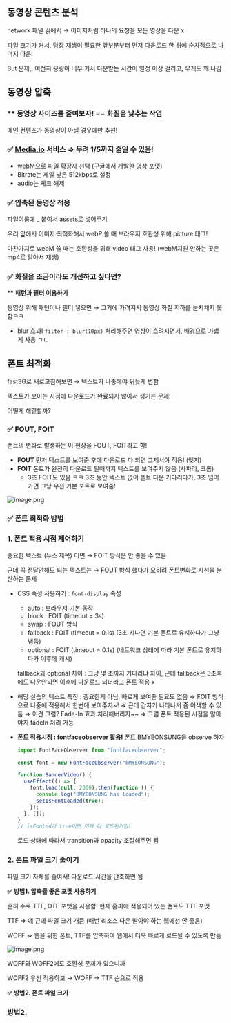 ## 동영상 콘텐츠 분석

network 패널 긹에서 → 이미지처럼 하나의 요청을 모든 영상을 다운 x

파일 크기가 커서, 당장 재생이 필요한 앞부분부터 먼저 다운로드 한 뒤에 순차적으로 나머지 다운!

But 문제,, 여전히 용량이 너무 커서 다운받는 시간이 일정 이상 걸리고, 무게도 꽤 나감

## 동영상 압축

### \*\* 동영상 사이즈를 줄여보자! == 화질을 낮추는 작업

메인 컨텐츠가 동영상이 아닐 경우에만 추천!

### ✅ [Media.io](http://Media.io) 서비스 ⇒ 무려 1/5까지 줄일 수 있음!

- webM으로 파일 확장자 선택 (구글에서 개발한 영상 포맷)
- Bitrate는 제일 낮은 512kbps로 설정
- audio는 체크 해제

### ✅ 압축된 동영상 적용

파일이름에 \_ 붙여서 assets로 넣어주기

우리 앞에서 이미지 최적화해서 webP 쓸 때 브라우저 호환성 위해 picture 태그!

마찬가지로 webM 쓸 때는 호환성을 위해 video 태그 사용! (webM지원 안하는 곳은 mp4로 알아서 재생)

### ✅ 화질을 조금이라도 개선하고 싶다면?

\***\* 패턴과 필터 이용하기**

동영상 위해 패턴이나 필터 넣으면 → 그거에 가려져서 동영상 화질 저하를 눈치채지 못함ㅋㅋ

- blur 효과!
  `filter : blur(10px)` 처리해주면 영상이 흐려지면서, 배경으로 가볍게 사용 ㄱㄴ

## 폰트 최적화

fast3G로 새로고침해보면 → 텍스트가 나중에야 뒤늦게 변함

텍스트가 보이는 시점에 다운로드가 완료되지 않아서 생기는 문제!

어떻게 해결할까?

### ✅ FOUT, FOIT

폰트의 변화로 발생하는 이 현상을 FOUT, FOIT라고 함!

- **FOUT**
  먼저 텍스트를 보여준 후에 다운로드 다 되면 그제서야 적용! (엣지)
- **FOIT**
  폰트가 완전히 다운로드 될때까지 텍스트를 보여주지 않음 (사파리, 크롬)
  - 3초 FOIT도 있음 ㅋㅋ
    3초 동안 텍스트 없이 폰트 다운 기다리다가, 3초 넘어가면 그냥 우선 기본 포트로 보여줌!

![image.png](attachment:1fe876d3-49b8-459c-bf16-c2b4e2f5db30:image.png)

### ✅ 폰트 최적화 방법

### 1. 폰트 적용 시점 제어하기

중요한 텍스트 (뉴스 제목) 이면 → FOIT 방식은 안 좋을 수 있음

근데 꼭 전달안해도 되는 텍스트는 → FOUT 방식 했다가 오히려 폰트변화로 시선을 분산하는 문제

- CSS 속성 사용하기 : `font-display` 속성

  - auto : 브라우저 기본 동작
  - block : FOIT (timeout = 3s)
  - swap : FOUT 방식
  - fallback : FOIT (timeout = 0.1s) (3초 지나면 기본 폰트로 유지하다가 그냥 냅둠)
  - optional : FOIT (timeout = 0.1s) (네트워크 상태에 따라 기본 폰트로 유지하다가 이후에 캐시)

  fallback과 optional 차이 : 그냥 몇 초까지 기다리냐 차이, 근데 fallback은 3초후에도 다운안되면 이후에 다운로드 되더라고 폰트 적용 x

- 해당 실습의 텍스트 특징 : 중요한게 아님, 빠르게 보여줄 필요도 없음
  ⇒ FOIT 방식으로 나중에 적용해서 한번에 보여주자~!
  ⇒ 근데 갑자기 나타나서 좀 어색할 수 있듬
  ⇒ 이건 그럼? Fade-In 효과 처리해버리자~~
  ⇒ 그럼 폰트 적용된 시점을 알아야지 fadeIn 처리 가능
- **폰트 적용시점 : fontfaceobserver 활용!**
  폰트 BMYEONSUNG을 observe 하자
  ```jsx
  import FontFaceObserver from "fontfaceobserver";

  const font = new FontFaceObserver("BMYEONSUNG");

  function BannerVideo() {
    useEffect(() => {
      font.load(null, 2000).then(function () {
        console.log("BMYEONSUNG has loaded");
        setIsFontLoaded(true);
      });
    }, []);
  }
  // isFonted가 true이면 이제 다 로드된거임!
  ```
  로드 상태에 따라서 transition과 opacity 조절해주면 됨

### 2. 폰트 파일 크기 줄이기

파일 크기 자체를 줄여서! 다운로드 시간을 단축하면 됨

**✅ 방법1. 압축률 좋은 포맷 사용하기**

흔히 주로 TTF, OTF 포맷을 사용함! 현재 홈피에 적용되어 있는 폰트도 TTF 포맷

TTF ⇒ 얘 근데 파일 크기 개큼 (매번 리소스 다운 받아야 하는 웹에선 안 좋음)

WOFF ⇒ 웹을 위한 폰트, TTF를 압축하여 웹에서 더욱 빠르게 로드될 수 있도록 만듦

![image.png](attachment:4c6963de-0ede-40fa-8803-0d5d44ab3791:image.png)

WOFF와 WOFF2에도 호환성 문제가 있으니까

WOFF2 우선 적용하고 → WOFF → TTF 순으로 적용

**✅ 방법2. 폰트 파일 크기**

### 방법2.

